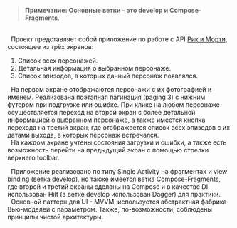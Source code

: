 > **Примечание: Основные ветки - это develop и Compose-Fragments**.

\
&nbsp; Проект представляет собой приложение по работе с API [Рик и Морти](https://rickandmortyapi.com/),
состоящее из трёх экранов:
1. Список всех персонажей.
2. Детальная информация о выбранном персонаже.
3. Список эпизодов, в которых данный персонаж появлялся.

&nbsp; На первом экране отображаются персонажи с их фотографией и именем. Реализована поэтапная пагинация
(paging 3) с нижним футером при подгрузке или ошибке. При клике на любом персонаже осуществляется переход
на второй экран с более детальной информацией о выбранном персонаже, а также имеется кнопка перехода на 
третий экран, где отображается список всех эпизодов с их датами выхода, в которых персонаж встречался.\
&nbsp; На каждом экране учтены состояния загрузки и ошибки, а также есть возможность перейти на предыдущий
экран с помощью стрелки верхнего toolbar.

&nbsp; Приложение реализовано по типу Single Activity на фрагментах и view binding (ветка develop), но также
имеется ветка Compose-Fragments, где второй и третий экраны сделаны на Compose и в качестве DI использован
Hilt (в ветке develop использован Dagger) для практики.\
&nbsp; Основной паттерн для UI - MVVM, используется абстрактная фабрика Вью-моделей с параметром.
Также, по-возможности, соблюдены принципы чистой архитектуры.

